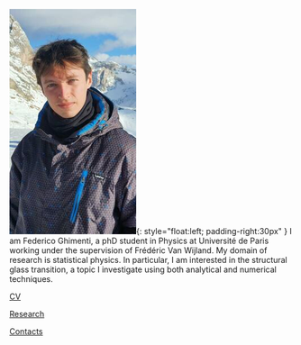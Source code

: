 ![Image](ProfilePicture.jpeg){: style="float:left; padding-right:30px" }
I am Federico Ghimenti, a phD student in Physics at Université de Paris working under the supervision of Frédéric Van Wijland. My domain of research is statistical physics. In particular, I am interested in the structural glass transition, a topic I investigate using both analytical and numerical techniques.

[CV](https://federicoghimenti.github.io/research)

[Research](https://federicoghimenti.github.io/research)

[Contacts](https://federicoghimenti.github.io/contacts)

<br clear="left"/>

<script src="http://code.jquery.com/jquery-1.4.2.min.js"></script> <script> var x = document.getElementsByClassName("site-footer-credits"); setTimeout(() => { x[0].remove(); }, 10); </script>
